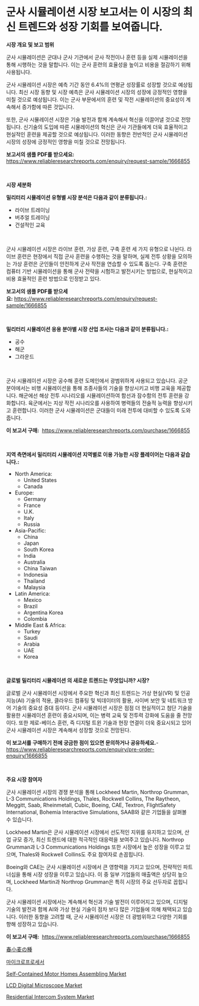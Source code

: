 <p><h1>군사 시뮬레이션 시장 보고서는 이 시장의 최신 트렌드와 성장 기회를 보여줍니다.</h1></p><p><strong>시장 개요 및 보고 범위</strong></p>
<p><p>군사 시뮬레이션은 군대나 군사 기관에서 군사 작전이나 훈련 등을 실제 시뮬레이션을 통해 시행하는 것을 말합니다. 이는 군사 훈련의 효율성을 높이고 비용을 절감하기 위해 사용됩니다.</p><p>군사 시뮬레이션 시장은 예측 기간 동안 6.4%의 연평균 성장률로 성장할 것으로 예상됩니다. 최신 시장 동향 및 시장 예측은 군사 시뮬레이션 시장의 성장에 긍정적인 영향을 미칠 것으로 예상됩니다. 이는 군사 부문에서의 훈련 및 작전 시뮬레이션의 중요성이 계속해서 증가함에 따른 것입니다.</p><p>또한, 군사 시뮬레이션 시장은 기술 발전과 함께 계속해서 혁신을 이끌어낼 것으로 전망됩니다. 신기술의 도입에 따른 시뮬레이션의 혁신은 군사 기관들에게 더욱 효율적이고 현실적인 훈련을 제공할 것으로 예상됩니다. 이러한 동향은 전반적인 군사 시뮬레이션 시장의 성장에 긍정적인 영향을 미칠 것으로 전망됩니다.</p></p>
<p><strong>보고서의 샘플 PDF를 받으세요:</strong> <a href="https://www.reliableresearchreports.com/enquiry/request-sample/1666855">https://www.reliableresearchreports.com/enquiry/request-sample/1666855</a></p>
<p>&nbsp;</p>
<p><strong>시장 세분화</strong></p>
<p><strong>밀리터리 시뮬레이션 유형별 시장 분석은 다음과 같이 분류됩니다.:</strong></p>
<p><ul><li>라이브 트레이닝</li><li>버추얼 트레이닝</li><li>건설적인 교육</li></ul></p>
<p>&nbsp;</p>
<p><p>군사 시뮬레이션 시장은 라이브 훈련, 가상 훈련, 구축 훈련 세 가지 유형으로 나뉜다. 라이브 훈련은 현장에서 직접 군사 훈련을 수행하는 것을 말하며, 실제 전투 상황을 모의하는 가상 훈련은 군인들이 안전하게 군사 작전을 연습할 수 있도록 돕는다. 구축 훈련은 컴퓨터 기반 시뮬레이션을 통해 군사 전략을 시험하고 발전시키는 방법으로, 현실적이고 비용 효율적인 훈련 방법으로 인정받고 있다.</p></p>
<p><strong>보고서의 샘플 PDF를 받으세요:</strong>&nbsp;<a href="https://www.reliableresearchreports.com/enquiry/request-sample/1666855">https://www.reliableresearchreports.com/enquiry/request-sample/1666855</a></p>
<p>&nbsp;</p>
<p><strong> 밀리터리 시뮬레이션 응용 분야별 시장 산업 조사는 다음과 같이 분류됩니다.:</strong></p>
<p><ul><li>공수</li><li>해군</li><li>그라운드</li></ul></p>
<p>&nbsp;</p>
<p><p>군사 시뮬레이션 시장은 공수해 훈련 도메인에서 광범위하게 사용되고 있습니다. 공군 분야에서는 비행 시뮬레이션을 통해 조종사들의 기술을 향상시키고 비행 교육을 제공합니다. 해군에선 해상 전투 시나리오를 시뮬레이션하여 함선과 잠수함의 전투 훈련을 강화합니다. 육군에서는 지상 작전 시나리오를 사용하여 병력들의 전술적 능력을 향상시키고 훈련합니다. 이러한 군사 시뮬레이션은 군대들이 미래 전투에 대비할 수 있도록 도와줍니다.</p></p>
<p><strong>이 보고서 구매:</strong>&nbsp; <a href="https://www.reliableresearchreports.com/purchase/1666855">https://www.reliableresearchreports.com/purchase/1666855</a></p>
<p>&nbsp;</p>
<p><strong>지역 측면에서 밀리터리 시뮬레이션 지역별로 이용 가능한 시장 플레이어는 다음과 같습니다.:</strong></p>
<p><ul>
    <li>
        North America:
        <ul>
            <li>United States</li>
            <li>Canada</li>
        </ul>
    </li>
    <li>
        Europe:
        <ul>
            <li>Germany</li>
            <li>France</li>
            <li>U.K.</li>
            <li>Italy</li>
            <li>Russia</li>
        </ul>
    </li>
    <li>
        Asia-Pacific:
        <ul>
            <li>China</li>
            <li>Japan</li>
            <li>South Korea</li>
            <li>India</li>
            <li>Australia</li>
            <li>China Taiwan</li>
            <li>Indonesia</li>
            <li>Thailand</li>
            <li>Malaysia</li>
        </ul>
    </li>
    <li>
        Latin America:
        <ul>
            <li>Mexico</li>
            <li>Brazil</li>
            <li>Argentina Korea</li>
            <li>Colombia</li>
        </ul>
    </li>
    <li>
        Middle East & Africa:
        <ul>
            <li>Turkey</li>
            <li>Saudi</li>
            <li>Arabia</li>
            <li>UAE</li>
            <li>Korea</li>
        </ul>
    </li>
    </ul></p>
<p>&nbsp;</p>
<p><strong>글로벌 밀리터리 시뮬레이션 의 새로운 트렌드는 무엇입니까? 시장?</strong></p>
<p><p>글로벌 군사 시뮬레이션 시장에서 주요한 혁신과 최신 트렌드는 가상 현실(VR) 및 인공지능(AI) 기술의 적용, 클라우드 컴퓨팅 및 빅데이터의 활용, 사이버 보안 및 네트워크 방어 기술의 중요성 증대 등이다. 군사 시뮬레이션 시장은 점점 더 현실적이고 첨단 기술을 활용한 시뮬레이션 훈련이 중요시되며, 이는 병력 교육 및 전투력 강화에 도움을 줄 전망이다. 또한 제로-베이스 훈련, 즉 디지털 트윈 기술과 현장 연결이 더욱 중요시되고 있어 군사 시뮬레이션 시장은 계속해서 성장할 것으로 전망된다.</p></p>
<p><strong>이 보고서를 구매하기 전에 궁금한 점이 있으면 문의하거나 공유하세요.</strong>- <a href="https://www.reliableresearchreports.com/enquiry/pre-order-enquiry/1666855">https://www.reliableresearchreports.com/enquiry/pre-order-enquiry/1666855</a></p>
<p>&nbsp;</p>
<p><strong>주요 시장 참여자</strong></p>
<p><p>군사 시뮬레이션 시장의 경쟁 분석을 통해 Lockheed Martin, Northrop Grumman, L-3 Communications Holdings, Thales, Rockwell Collins, The Raytheon, Meggitt, Saab, Rheinmetall, Cubic, Boeing, CAE, Textron, FlightSafety International, Bohemia Interactive Simulations, SAAB와 같은 기업들을 살펴볼 수 있습니다. </p><p>Lockheed Martin은 군사 시뮬레이션 시장에서 선도적인 지위를 유지하고 있으며, 산업 규모 증가, 최신 트렌드에 대한 적극적인 대응력을 보여주고 있습니다. Northrop Grumman과 L-3 Communications Holdings 또한 시장에서 높은 성장을 이루고 있으며, Thales와 Rockwell Collins도 주요 참여자로 손꼽힙니다. </p><p>Boeing와 CAE는 군사 시뮬레이션 시장에서 큰 영향력을 가지고 있으며, 전략적인 파트너십을 통해 시장 성장을 이루고 있습니다. 이 중 일부 기업들의 매출액은 상당히 높으며, Lockheed Martin과 Northrop Grumman은 특히 시장의 주요 선두자로 꼽힙니다. </p><p>군사 시뮬레이션 시장에서는 계속해서 혁신과 기술 발전이 이루어지고 있으며, 디지털 기술의 발전과 함께 AI와 가상 현실 기술이 점차 보다 많은 기업들에 의해 채택되고 있습니다. 이러한 동향을 고려할 때, 군사 시뮬레이션 시장은 더 광범위하고 다양한 기회를 향해 성장하고 있습니다.</p></p>
<p><strong>이 보고서 구매:</strong>&nbsp;&nbsp;<a href="https://www.reliableresearchreports.com/purchase/1666855">https://www.reliableresearchreports.com/purchase/1666855</a></p>
<p><p><a href="https://medium.com/@mariek11927/%E6%98%A5%E5%B0%8F%E9%BA%A6%E7%A8%AE%E5%AD%90%E5%B8%82%E5%A0%B4-2031%E5%B9%B4%E3%81%BE%E3%81%A7%E3%81%AE%E6%88%90%E5%8A%9F%E3%81%99%E3%82%8B%E3%83%93%E3%82%B8%E3%83%8D%E3%82%B9%E6%88%A6%E7%95%A5%E3%81%AE%E9%8D%B5-5faf63e6a6ea">春小麦の種</a></p><p><a href="https://github.com/FelipeGrrady654556/Market-Research-Report-List-1/blob/main/983565014266.md">마이크로프로세서</a></p><p><a href="https://issuu.com/reportprime-2/docs/self-contained-motor-homes-assembling-market-size-">Self-Contained Motor Homes Assembling Market</a></p><p><a href="https://github.com/joannesouthgate/Market-Research-Report-List-2/blob/main/lcd-digital-microscope-market.md">LCD Digital Microscope Market</a></p><p><a href="https://view.publitas.com/reportprime-1/residential-intercom-system-market-size-global-industry-overview-market-segmentation-and-forecast-2024-to-2031/">Residential Intercom System Market</a></p></p>
